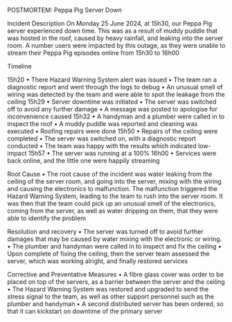 POSTMORTEM: Peppa Pig Server Down

Incident Description
On Monday 25 June 2024, at 15h30, our Peppa Pig server experienced down time. This was as a result of muddy puddle that was hosted in the roof, caused by heavy rainfall, and leaking into the server room. A number users were impacted by this outage, as they were unable to stream their Peppa Pig episodes online from 15h30 to 16h00

Timeline

15h20
•	There Hazard Warning System alert was issued
•	The team ran a diagnostic report and went through the logs to debug
•	An unusual smell of wiring was detected by the team and were able to spot the leakage from the ceiling
15h29
•	Server downtime was initiated
•	The server was switched off to avoid any further damage
•	A message was posted to apologise for inconvenience caused
15h32
•	A handyman and a plumber were called in to inspect the roof
•	A muddy puddle was reported and cleaning was executed
•	Roofing repairs were done
15h50
•	Repairs of the ceiling were completed
•	The server was switched on, with a diagnostic report conducted
•	The team was happy with the results which indicated low-impact
15h57
•	The server was running at a 100%
16h00
•	Services were back online, and the little one were happily streaming

Root Cause
•	The root cause of the incident was water leaking from the ceiling of the server room, and going into the server, mixing with the wiring and causing the electronics to malfunction. The malfunction triggered the Hazard Warning System, leading to the team to rush into the server room. It was then that the team could pick up an unusual smell of the electronics, coming from the server, as well as water dripping on them, that they were able to identify the problem

Resolution and recovery
•	The server was turned off to avoid further damages that may be caused by water mixing with the electronic or wiring.
•	The plumber and handyman were called in to inspect and fix the ceiling
•	Upon complete of fixing the ceiling, then the server team assessed the server, which was working alright, and finally restored services

Corrective and Preventative Measures
•	A fibre glass cover was order to be placed on top of the servers, as a barrier between the server and the ceiling
•	The Hazard Warning System was restored and upgraded to send the stress signal to the team, as well as other support personnel such as the plumber and handyman
•	A second distributed server has been ordered, so that it can kickstart on downtime of the primary server
